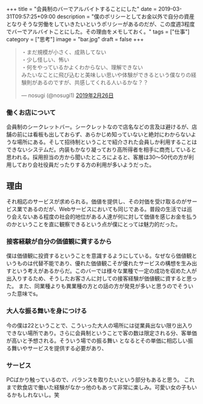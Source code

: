 +++
title = "会員制のバーでアルバイトすることにした"
date = 2019-03-31T09:57:25+09:00
description = "僕のポリシーとしてお金以外で自分の資産となりそうな労働をしていきたいというポリシーがあるのだが、この度週3程度でバーでアルバイトことにした。その理由をメモしておく。"
tags = ["仕事"]
category = ["思考"]
image = "bar.jpg"
draft = false
+++
<blockquote class="twitter-tweet" data-lang="ja"><p lang="ja" dir="ltr">・まだ規模が小さく、成熟してない<br>・少し怪しい、怖い<br>・何をやっているかよくわからない、理解できない<br>みたいなことに飛び込むと美味しい思いや体験ができるという僕なりの経験則があるのですが、共感してくれる人いるかな？？</p>&mdash; nosugi (@nosugi1) <a href="https://twitter.com/nosugi1/status/1100313510125264898?ref_src=twsrc%5Etfw">2019年2月26日</a></blockquote>
<script async src="https://platform.twitter.com/widgets.js" charset="utf-8"></script>

### 働くお店について
会員制のシークレットバー。シークレットなので店名などの言及は避けるが、店舗の前には看板も出しておらず、あらかじめ知っていないと絶対にわからないような場所にある。そして招待制ということで紹介された会員しか利用することはできないシステムだ。内装もかなり凝っており高所得者を相手に商売していると思われる。採用担当の方から聞いたところによると、客層は30〜50代の方が利用しており会社役員だったりする方の利用が多いようだった。

## 理由
それ相応のサービスが求められる。価値を提供し、その対価を受け取るのがサービス業であるのだが、Webサービスにおいても同じである。普段の生活では巡り会えないある程度の社会的地位がある人達が何に対して価値を感じお金を払うのかということを直に観察できるという点が僕にとっては魅力的だった。

### 接客経験が自分の価値観に資するから
僕は価値観に投資するということを意識するようにしている。なぜなら価値観というものは代替不能であり、優れた価値観こそが優れたサービスの構想を生み出すという考えがあるからだ。このバーでは様々な業種で一定の成功を収めた人が出入りするため、そうしたお客さんに対しての接客経験が価値観に資すると思った。
また、同業種よりも異業種の方との話の方が発見が多いと思うのでそういった意味でs。

### 大人な振る舞いを身につける
今の僕は22ということで、こういった大人の場所には従業員出ない限り出入りできない場所であり。さらに会員制ということで客の数は限定される分、客単価が高いと予想される。そういう場での振る舞い
となるとその単価に相応しい振る舞いやサービスを提供する必要があり、

### サービス
PCばかり触っているので、バランスを取りたいという部分もあると思う。
これまで飲食店で働いた経験がなかっ他のもあって非常に楽しみ。可愛い女の子もいるかもしれないし。笑
